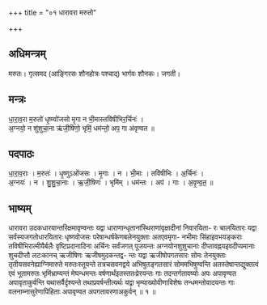 +++
title = "०१ धारावरा मरुतो"

+++
## अधिमन्त्रम्
मरुतः। गृत्समद (आङ्गिरसः शौनहोत्रः पश्चाद्) भार्गवः शौनकः। जगती।

## मन्त्रः
धा॒रा॒व॒रा म॒रुतो॑ धृ॒ष्ण्वो॑जसो मृ॒गा न भी॒मास्तवि॑षीभिर॒र्चिनः॑ ।  
अ॒ग्नयो॒ न शु॑शुचा॒ना ऋ॑जी॒षिणो॒ भृमिं॒ धम॑न्तो॒ अप॒ गा अ॑वृण्वत ॥

## पदपाठः
धा॒रा॒व॒राः । म॒रुतः॑ । धृ॒ष्णुऽओ॑जसः । मृ॒गाः । न । भी॒माः । तवि॑षीभिः । अ॒र्चिनः॑ ।  
अ॒ग्नयः॑ । न । शु॒शु॒चा॒नाः । ऋ॒जी॒षिणः॑ । भृमि॑म् । धम॑न्तः । अप॑ । गाः । अ॒वृ॒ण्व॒त॒ ॥

## भाष्यम्
धारावरा उदकधारयान्तरिक्षमावृण्वन्तः यद्वा धाराणान्धृतानांस्थिराणांवृक्षादीनां निवारयिता- रः चालयितारः यद्वा सर्वस्यजगतोधारयितारः धृष्णवोजसः परेषान्धर्षकेणबलेनयुक्ताः अतएवमृगा- नभीमाः सिंहाइवभयङ्कराः तविषीभिरात्मीयैर्बलैः वृष्टिप्रदानादिना अर्चिनः सर्वंजगत् पूजयन्तः अग्नयोनशुशुचानाः दीप्तावह्नयइवदीप्यमानाः शुचदीप्तौ लटःकानच् ऋजीषिणः ऋजीषमुदकन्तद्व- न्तः यद्वा ऋजीषोपगतसारः सोमः तेनयुक्ताः तृतीयसवनेह्याग्निमारुते मरुतःस्तूयन्ते तत्रचसवनद्वये अभिषुतङ्गतसारं सोममभिषुण्वन्ति अतस्तेषान्तद्युक्तत्वं एवं भूतामरुतः भृमिंभ्राम्यन्तं मेघन्धमन्तः वर्षणार्थंइतस्ततःप्रेरयन्तः गाः तदन्तर्गतावर्ष्याः अपः अपावृण्वत अपावृताकुर्वन्ति यथासर्वैर्दृश्यन्ते तथाप्रवर्षन्तीत्यर्थः यद्वा भृम्याख्योवीणाविशेषः तन्धमन्तोवादयन्तः गाः वलनाम्नासुरेणापिहिताः अपावृण्वत अपगतावरणाअकुर्वन् ॥ १ ॥